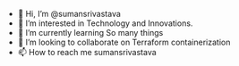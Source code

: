 - 👋 Hi, I’m @sumansrivastava
- 👀 I’m interested in Technology and Innovations.
- 🌱 I’m currently learning So many things
- 💞️ I’m looking to collaborate on Terraform containerization
- 📫 How to reach me sumansrivastava

<!---
sumansrivastava/sumansrivastava is a ✨ special ✨ repository because its `README.md` (this file) appears on your GitHub profile.
You can click the Preview link to take a look at your changes.
--->
